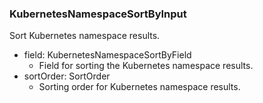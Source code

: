 ### KubernetesNamespaceSortByInput
Sort Kubernetes namespace results.

- field: KubernetesNamespaceSortByField
  - Field for sorting the Kubernetes namespace results.
- sortOrder: SortOrder
  - Sorting order for Kubernetes namespace results.
